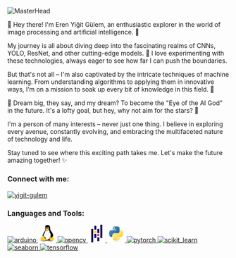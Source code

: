   ![MasterHead](https://miro.medium.com/v2/format:webp/0*-Qd_fEO_1znEWG7Z.gif)



👋 Hey there! I'm Eren Yiğit Gülem,
an enthusiastic explorer in the world of image processing and artificial intelligence. 🚀

My journey is all about diving deep into the fascinating realms of CNNs, YOLO, ResNet, 
and other cutting-edge models. 🤖 I love experimenting with these technologies, 
always eager to see how far I can push the boundaries.

But that's not all – I'm also captivated by the intricate techniques of machine learning.
From understanding algorithms to applying them in innovative ways, 
I’m on a mission to soak up every bit of knowledge in this field. 🧠

🌟 Dream big, they say, and my dream? To become the "Eye of the AI God" in the future. 
It's a lofty goal, but hey, why not aim for the stars? 🌌

I'm a person of many interests – never just one thing. I believe in exploring every avenue, 
constantly evolving, and embracing the multifaceted nature of technology and life. 

Stay tuned to see where this exciting path takes me. Let's make the future amazing together! ✨


<h3 align="left">Connect with me:</h3>
<p align="left">
<a href="https://linkedin.com/in/yigit-gulem" target="blank"><img align="center" src="https://raw.githubusercontent.com/rahuldkjain/github-profile-readme-generator/master/src/images/icons/Social/linked-in-alt.svg" alt="yigit-gulem" height="30" width="40" /></a>
</p>

<h3 align="left">Languages and Tools:</h3>
<p align="left"> <a href="https://www.arduino.cc/" target="_blank" rel="noreferrer"> <img src="https://cdn.worldvectorlogo.com/logos/arduino-1.svg" alt="arduino" width="40" height="40"/> </a> <a href="https://www.linux.org/" target="_blank" rel="noreferrer"> <img src="https://raw.githubusercontent.com/devicons/devicon/master/icons/linux/linux-original.svg" alt="linux" width="40" height="40"/> </a> <a href="https://opencv.org/" target="_blank" rel="noreferrer"> <img src="https://www.vectorlogo.zone/logos/opencv/opencv-icon.svg" alt="opencv" width="40" height="40"/> </a> <a href="https://pandas.pydata.org/" target="_blank" rel="noreferrer"> <img src="https://raw.githubusercontent.com/devicons/devicon/2ae2a900d2f041da66e950e4d48052658d850630/icons/pandas/pandas-original.svg" alt="pandas" width="40" height="40"/> </a> <a href="https://www.python.org" target="_blank" rel="noreferrer"> <img src="https://raw.githubusercontent.com/devicons/devicon/master/icons/python/python-original.svg" alt="python" width="40" height="40"/> </a> <a href="https://pytorch.org/" target="_blank" rel="noreferrer"> <img src="https://www.vectorlogo.zone/logos/pytorch/pytorch-icon.svg" alt="pytorch" width="40" height="40"/> </a> <a href="https://scikit-learn.org/" target="_blank" rel="noreferrer"> <img src="https://upload.wikimedia.org/wikipedia/commons/0/05/Scikit_learn_logo_small.svg" alt="scikit_learn" width="40" height="40"/> </a> <a href="https://seaborn.pydata.org/" target="_blank" rel="noreferrer"> <img src="https://seaborn.pydata.org/_images/logo-mark-lightbg.svg" alt="seaborn" width="40" height="40"/> </a> <a href="https://www.tensorflow.org" target="_blank" rel="noreferrer"> <img src="https://www.vectorlogo.zone/logos/tensorflow/tensorflow-icon.svg" alt="tensorflow" width="40" height="40"/> </a> </p>
